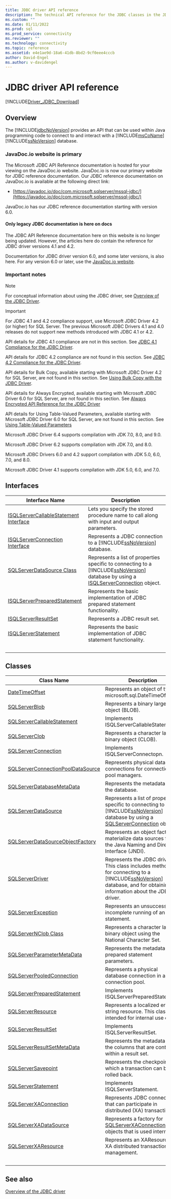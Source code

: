 ```yaml
---
title: JDBC driver API reference
description: The technical API reference for the JDBC classes in the JDBC Driver for SQL Server.
ms.custom: ""
ms.date: 01/11/2022
ms.prod: sql
ms.prod_service: connectivity
ms.reviewer: ""
ms.technology: connectivity
ms.topic: reference
ms.assetid: e4e1ae9d-18a6-41db-8bd2-9cf0eee4cccb
author: David-Engel
ms.author: v-davidengel
---
```

# JDBC driver API reference

[!INCLUDE[Driver_JDBC_Download](../../../includes/driver_jdbc_download.md)]

## Overview

The [!INCLUDE[jdbcNoVersion](../../../includes/jdbcnoversion_md.md)] provides an API that can be used within Java programming code to connect to and interact with a [!INCLUDE[msCoName](../../../includes/msconame-md.md)][!INCLUDE[ssNoVersion](../../../includes/ssnoversion-md.md)] database.

### JavaDoc.io website is primary

The Microsoft JDBC API Reference documentation is hosted for your viewing on the JavaDoc.io website. JavaDoc.io is now our primary website for JDBC reference documentation. Our JDBC reference documentation on JavaDoc.io is available at the following direct link:

- [https://javadoc.io/doc/com.microsoft.sqlserver/mssql-jdbc/](https://javadoc.io/doc/com.microsoft.sqlserver/mssql-jdbc/)

JavaDoc.io has our JDBC reference documentation starting with version 6.0.

#### Only legacy JDBC documentation is here on docs

The JDBC API Reference documentation here on this website is no longer being updated. However, the articles here do contain the reference for JDBC driver versions 4.1 and 4.2.

Documentation for JDBC driver version 6.0, and some later versions, is also here. For any version 6.0 or later, use the [JavaDoc.io website](https://javadoc.io/doc/com.microsoft.sqlserver/mssql-jdbc/).

### Important notes

> [!NOTE]
> For conceptual information about using the JDBC driver, see [Overview of the JDBC Driver](../overview-of-the-jdbc-driver.md).

> [!IMPORTANT]
> For JDBC 4.1 and 4.2 compliance support, use Microsoft JDBC Driver 4.2 (or higher) for SQL Server. The previous Microsoft JDBC Drivers 4.1 and 4.0 releases do not support new methods introduced with JDBC 4.1 or 4.2.
>
> API details for JDBC 4.1 compliance are not in this section. See [JDBC 4.1 Compliance for the JDBC Driver](../jdbc-4-1-compliance-for-the-jdbc-driver.md).
>
> API details for JDBC 4.2 compliance are not found in this section. See [JDBC 4.2 Compliance for the JDBC Driver](../jdbc-4-2-compliance-for-the-jdbc-driver.md).
>
> API details for Bulk Copy, available starting with Microsoft JDBC Driver 4.2  for SQL Server, are not found in this section. See [Using Bulk Copy with the JDBC Driver](../using-bulk-copy-with-the-jdbc-driver.md).
>
> API details for Always Encrypted, available starting with  Microsoft JDBC Driver 6.0 for SQL Server, are not found in this section. See [Always Encrypted API Reference for the JDBC Driver](../always-encrypted-api-reference-for-the-jdbc-driver.md)
>
> API details for Using Table-Valued Parameters, available starting with  Microsoft JDBC Driver 6.0 for SQL Server, are not found in this section. See [Using Table-Valued Parameters](../using-table-valued-parameters.md)
>
> Microsoft JDBC Driver 6.4 supports compilation with JDK 7.0, 8.0, and 9.0.
>
> Microsoft JDBC Driver 6.2 supports compilation with JDK 7.0, and 8.0.
>
> Microsoft JDBC Drivers 6.0 and 4.2 support compilation with JDK 5.0, 6.0, 7.0, and 8.0.
>
> Microsoft JDBC Driver 4.1 supports compilation with JDK 5.0, 6.0, and 7.0.

## Interfaces

|Interface Name|Description|
|--------------------|-----------------|
|[ISQLServerCallableStatement Interface](isqlservercallablestatement-interface.md)|Lets you specify the stored procedure name to call along with input and output parameters.|
|[ISQLServerConnection Interface](isqlserverconnection-interface.md)|Represents a JDBC connection to a [!INCLUDE[ssNoVersion](../../../includes/ssnoversion-md.md)] database.|
|[SQLServerDataSource Class](sqlserverdatasource-class.md)|Represents a list of properties specific to connecting to a [!INCLUDE[ssNoVersion](../../../includes/ssnoversion-md.md)] database by using a [ISQLServerConnection](sqlserverconnection-class.md) object.|
|[ISQLServerPreparedStatement](isqlserverpreparedstatement-interface.md)|Represents the basic implementation of JDBC prepared statement functionality.|
|[ISQLServerResultSet](isqlserverresultset-interface.md)|Represents a JDBC result set.|
|[ISQLServerStatement](isqlserverstatement-interface.md)|Represents the basic implementation of JDBC statement functionality.|
| &nbsp; | &nbsp; |

## Classes

|Class Name|Description|
|----------------|-----------------|
|[DateTimeOffset](datetimeoffset-class.md)|Represents an object of type microsoft.sql.DateTimeOffset.|
|[SQLServerBlob](sqlserverblob-class.md)|Represents a binary large object (BLOB).|
|[SQLServerCallableStatement](sqlservercallablestatement-class.md)|Implements ISQLServerCallableStatement.|
|[SQLServerClob](sqlserverclob-class.md)|Represents a character large binary object (CLOB).|
|[SQLServerConnection](sqlserverconnection-class.md)|Implements ISQLServerConnectopn.|
|[SQLServerConnectionPoolDataSource](sqlserverconnectionpooldatasource-class.md)|Represents physical database connections for connection pool managers.|
|[SQLServerDatabaseMetaData](sqlserverdatabasemetadata-class.md)|Represents the metadata for the database.|
|[SQLServerDataSource](isqlserverdatasource-interface.md)|Represents a list of properties specific to connecting to a [!INCLUDE[ssNoVersion](../../../includes/ssnoversion-md.md)] database by using a [SQLServerConnection](sqlserverconnection-class.md) object.|
|[SQLServerDataSourceObjectFactory](sqlserverdatasourceobjectfactory-class.md)|Represents an object factory to materialize data sources from the Java Naming and Directory Interface (JNDI).|
|[SQLServerDriver](sqlserverdriver-class.md)|Represents the JDBC driver. This class includes methods for connecting to a [!INCLUDE[ssNoVersion](../../../includes/ssnoversion-md.md)] database, and for obtaining information about the JDBC driver.|
|[SQLServerException](sqlserverexception-class.md)|Represents an unsuccessful or incomplete running of an SQL statement.|
|[SQLServerNClob Class](sqlservernclob-class.md)|Represents a character large binary object using the National Character Set.|
|[SQLServerParameterMetaData](sqlserverparametermetadata-class.md)|Represents the metadata for prepared statement parameters.|
|[SQLServerPooledConnection](sqlserverpooledconnection-class.md)|Represents a physical database connection in a connection pool.|
|[SQLServerPreparedStatement](sqlserverpreparedstatement-class.md)|Implements ISQLServerPreparedStatement.|
|[SQLServerResource](sqlserverresource-class.md)|Represents a localized error string resource. This class is intended for internal use only.|
|[SQLServerResultSet](sqlserverresultset-class.md)|Implements ISQLServerResultSet.|
|[SQLServerResultSetMetaData](sqlserverresultsetmetadata-class.md)|Represents the metadata of the columns that are contained within a result set.|
|[SQLServerSavepoint](sqlserversavepoint-class.md)|Represents the checkpoint to which a transaction can be rolled back.|
|[SQLServerStatement](sqlserverstatement-class.md)|Implements ISQLServerStatement.|
|[SQLServerXAConnection](sqlserverxaconnection-class.md)|Represents JDBC connections that can participate in distributed (XA) transactions.|
|[SQLServerXADataSource](sqlserverxadatasource-class.md)|Represents a factory for [SQLServerXAConnection](sqlserverxaconnection-class.md) objects that is used internally.|
|[SQLServerXAResource](sqlserverxaresource-class.md)|Represents an XAResource for XA distributed transaction management.|
| &nbsp; | &nbsp; |

## See also

[Overview of the JDBC driver](../overview-of-the-jdbc-driver.md)
